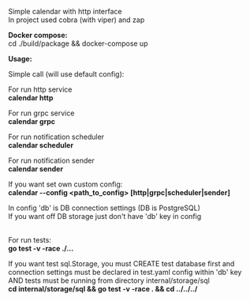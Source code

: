 Simple calendar with http interface <br>
In project used cobra (with viper) and zap <br>

**Docker compose:**<br>
cd ./build/package && docker-compose up

**Usage:** <br>

Simple call (will use default config): <br>

For run http service <br>
**calendar http** <br>

For run grpc service <br>
**calendar grpc** <br>

For run notification scheduler <br>
**calendar scheduler** <br>

For run notification sender <br>
**calendar sender** <br>

If you want set own custom config: <br>
**calendar --config <path_to_config> [http|grpc|scheduler|sender]** <br>

In config 'db' is DB connection settings (DB is PostgreSQL)<br>
If you want off DB storage just don't have 'db' key in config <br><br>

For run tests:<br>
**go test -v -race ./...**

If you want test sql.Storage, you must CREATE test database first and connection settings must be declared in test.yaml config within 'db' key AND tests must be running from directory internal/storage/sql<br>
**cd internal/storage/sql && go test -v -race . && cd ../../../**

